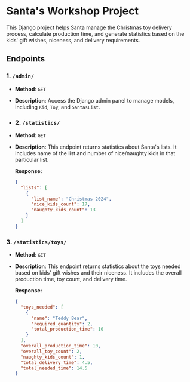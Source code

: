 # Santa's Workshop Project

This Django project helps Santa manage the Christmas toy delivery process, calculate production time, and generate statistics based on the kids' gift wishes, niceness, and delivery requirements.

## Endpoints

### 1. `/admin/`

- **Method**: `GET`
- **Description**: Access the Django admin panel to manage models, including `Kid`, `Toy`, and `SantasList`.

- ### 2. `/statistics/`

- **Method**: `GET`
- **Description**: This endpoint returns statistics about Santa's lists. It includes name of the list and number of nice/naughty kids in that particular list.
  
  **Response:**
  ```json
  {
    "lists": [
      {
        "list_name": "Christmas 2024",
        "nice_kids_count": 17,
        "naughty_kids_count": 13
      }
    ]
  }

### 3. `/statistics/toys/`

- **Method**: `GET`
- **Description**: This endpoint returns statistics about the toys needed based on kids' gift wishes and their niceness. It includes the overall production time, toy count, and delivery time.
  
  **Response:**
  ```json
  {
    "toys_needed": [
      {
        "name": "Teddy Bear",
        "required_quantity": 2,
        "total_production_time": 10
      }
    ],
    "overall_production_time": 10,
    "overall_toy_count": 2,
    "naughty_kids_count": 1,
    "total_delivery_time": 4.5,
    "total_needed_time": 14.5
  }
